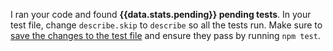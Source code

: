 I ran your code and found **{{data.stats.pending}} pending tests**. In your test file, change `describe.skip` to `describe` so all the tests run. Make sure to [save the changes to the test file](https://github.com/danthareja/contribute-to-open-source/blob/master/CONTRIBUTING.md#save-your-changes-locally) and ensure they pass by running `npm test`.
